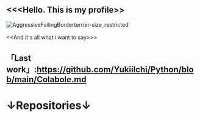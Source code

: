 <<<Hello. This is my profile>>
-
![AggressiveFailingBorderterrier-size_restricted](https://user-images.githubusercontent.com/112687355/201560526-dad5ad00-d6e5-451c-b795-85979b652ff9.gif) 

<<And it's all what i want to say>>>        　　　　　　

「Last work」:https://github.com/YukiiIchi/Python/blob/main/Colabole.md
-
↓Repositories↓ 
=
